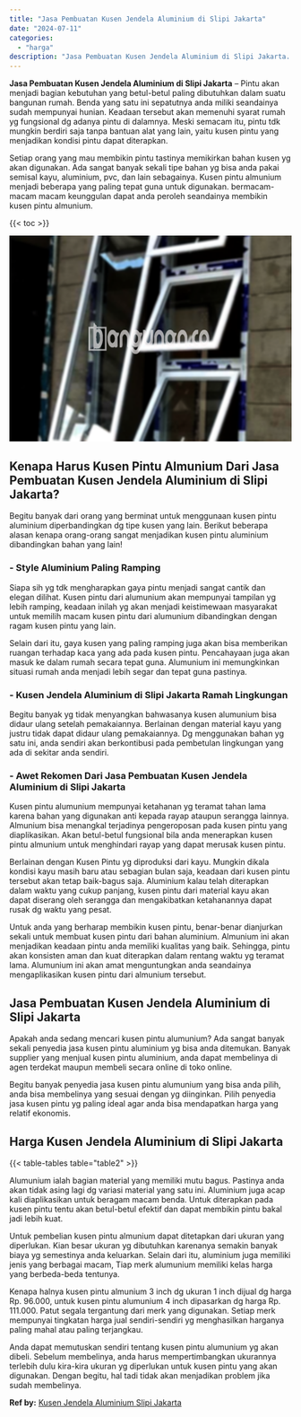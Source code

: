 ```yaml
---
title: "Jasa Pembuatan Kusen Jendela Aluminium di Slipi Jakarta"
date: "2024-07-11"
categories: 
  - "harga"
description: "Jasa Pembuatan Kusen Jendela Aluminium di Slipi Jakarta. Anda dapat memutuskan sendiri tentang kusen pintu alumunium yg akan dibeli. Sebelum membelinya, anda..."
---
```


**Jasa Pembuatan Kusen Jendela Aluminium di Slipi Jakarta** – Pintu akan menjadi bagian kebutuhan yang betul-betul paling dibutuhkan dalam suatu bangunan rumah. Benda yang satu ini sepatutnya anda miliki seandainya sudah mempunyai hunian. Keadaan tersebut akan memenuhi syarat rumah yg fungsional dg adanya pintu di dalamnya. Meski semacam itu, pintu tdk mungkin berdiri saja tanpa bantuan alat yang lain, yaitu kusen pintu yang menjadikan kondisi pintu dapat diterapkan.

Setiap orang yang mau membikin pintu tastinya memikirkan bahan kusen yg akan digunakan. Ada sangat banyak sekali tipe bahan yg bisa anda pakai semisal kayu, aluminium, pvc, dan lain sebagainya. Kusen pintu almunium menjadi beberapa yang paling tepat guna untuk digunakan. bermacam-macam macam keunggulan dapat anda peroleh seandainya membikin kusen pintu almunium.

{{< toc >}}

![Jasa Pembuatan Kusen Jendela Aluminium di Slipi Jakarta](/images/harga-kusen-jendela-alumunium-28.png)

## Kenapa Harus Kusen Pintu Almunium Dari Jasa Pembuatan Kusen Jendela Aluminium di Slipi Jakarta?

Begitu banyak dari orang yang berminat untuk menggunaan kusen pintu aluminium diperbandingkan dg tipe kusen yang lain. Berikut beberapa alasan kenapa orang-orang sangat menjadikan kusen pintu aluminium dibandingkan bahan yang lain!

### \- Style Aluminium Paling Ramping

Siapa sih yg tdk mengharapkan gaya pintu menjadi sangat cantik dan elegan dilihat. Kusen pintu dari alumunium akan mempunyai tampilan yg lebih ramping, keadaan inilah yg akan menjadi keistimewaan masyarakat untuk memilih macam kusen pintu dari alumunium dibandingkan dengan ragam kusen pintu yang lain.

Selain dari itu, gaya kusen yang paling ramping juga akan bisa memberikan ruangan terhadap kaca yang ada pada kusen pintu. Pencahayaan juga akan masuk ke dalam rumah secara tepat guna. Alumunium ini memungkinkan situasi rumah anda menjadi lebih segar dan tepat guna pastinya.

### \- Kusen Jendela Aluminium di Slipi Jakarta Ramah Lingkungan

Begitu banyak yg tidak menyangkan bahwasanya kusen alumunium bisa didaur ulang setelah pemakaiannya. Berlainan dengan material kayu yang justru tidak dapat didaur ulang pemakaiannya. Dg menggunakan bahan yg satu ini, anda sendiri akan berkontibusi pada pembetulan lingkungan yang ada di sekitar anda sendiri.

### \- Awet Rekomen Dari Jasa Pembuatan Kusen Jendela Aluminium di Slipi Jakarta

Kusen pintu alumunium mempunyai ketahanan yg teramat tahan lama karena bahan yang digunakan anti kepada rayap ataupun serangga lainnya. Almunium bisa menangkal terjadinya pengeroposan pada kusen pintu yang diaplikasikan. Akan betul-betul fungsional bila anda menerapkan kusen pintu almunium untuk menghindari rayap yang dapat merusak kusen pintu.

Berlainan dengan Kusen Pintu yg diproduksi dari kayu. Mungkin dikala kondisi kayu masih baru atau sebagian bulan saja, keadaan dari kusen pintu tersebut akan tetap baik-bagus saja. Aluminium kalau telah diterapkan dalam waktu yang cukup panjang, kusen pintu dari material kayu akan dapat diserang oleh serangga dan mengakibatkan ketahanannya dapat rusak dg waktu yang pesat.

Untuk anda yang berharap membikin kusen pintu, benar-benar dianjurkan sekali untuk membuat kusen pintu dari bahan aluminium. Almunium ini akan menjadikan keadaan pintu anda memiliki kualitas yang baik. Sehingga, pintu akan konsisten aman dan kuat diterapkan dalam rentang waktu yg teramat lama. Alumunium ini akan amat menguntungkan anda seandainya mengaplikasikan kusen pintu dari almunium tersebut.

## Jasa Pembuatan Kusen Jendela Aluminium di Slipi Jakarta

Apakah anda sedang mencari kusen pintu alumunium? Ada sangat banyak sekali penyedia jasa kusen pintu aluminium yg bisa anda ditemukan. Banyak supplier yang menjual kusen pintu aluminium, anda dapat membelinya di agen terdekat maupun membeli secara online di toko online.

Begitu banyak penyedia jasa kusen pintu alumunium yang bisa anda pilih, anda bisa membelinya yang sesuai dengan yg diinginkan. Pilih penyedia jasa kusen pintu yg paling ideal agar anda bisa mendapatkan harga yang relatif ekonomis.

## Harga Kusen Jendela Aluminium di Slipi Jakarta

{{< table-tables table="table2" >}}

Alumunium ialah bagian material yang memiliki mutu bagus. Pastinya anda akan tidak asing lagi dg variasi material yang satu ini. Aluminium juga acap kali diaplikasikan untuk beragam macam benda. Untuk diterapkan pada kusen pintu tentu akan betul-betul efektif dan dapat membikin pintu bakal jadi lebih kuat.

Untuk pembelian kusen pintu almunium dapat ditetapkan dari ukuran yang diperlukan. Kian besar ukuran yg dibutuhkan karenanya semakin banyak biaya yg semestinya anda keluarkan. Selain dari itu, aluminium juga memiliki jenis yang berbagai macam, Tiap merk alumunium memiliki kelas harga yang berbeda-beda tentunya.

Kenapa halnya kusen pintu almunium 3 inch dg ukuran 1 inch dijual dg harga Rp. 96.000, untuk kusen pintu alumunium 4 inch dipasarkan dg harga Rp. 111.000. Patut segala tergantung dari merk yang digunakan. Setiap merk mempunyai tingkatan harga jual sendiri-sendiri yg menghasilkan harganya paling mahal atau paling terjangkau.

Anda dapat memutuskan sendiri tentang kusen pintu alumunium yg akan dibeli. Sebelum membelinya, anda harus mempertimbangkan ukurannya terlebih dulu kira-kira ukuran yg diperlukan untuk kusen pintu yang akan digunakan. Dengan begitu, hal tadi tidak akan menjadikan problem jika sudah membelinya.

**Ref by:** [Kusen Jendela Aluminium Slipi Jakarta](https://id.wikipedia.org/wiki/Kusen)
